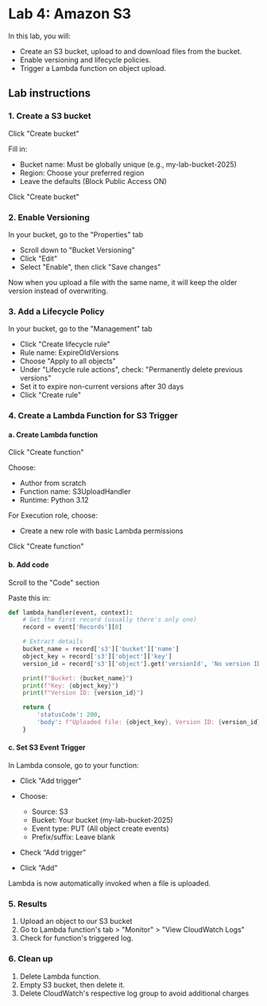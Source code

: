 Lab 4: Amazon S3
====

In this lab, you will:
+ Create an S3 bucket, upload to and download files from the bucket.
+ Enable versioning and lifecycle policies.
+ Trigger a Lambda function on object upload.

## Lab instructions

### 1. Create a S3 bucket
Click "Create bucket"

Fill in:
+ Bucket name: Must be globally unique (e.g., my-lab-bucket-2025)
+ Region: Choose your preferred region
+ Leave the defaults (Block Public Access ON)

Click "Create bucket"

### 2. Enable Versioning
In your bucket, go to the "Properties" tab

+ Scroll down to "Bucket Versioning"
+ Click "Edit"
+ Select "Enable", then click "Save changes"

Now when you upload a file with the same name, it will keep the older version instead of overwriting.

### 3. Add a Lifecycle Policy
In your bucket, go to the "Management" tab

+ Click "Create lifecycle rule"
+ Rule name: ExpireOldVersions
+ Choose "Apply to all objects"
+ Under "Lifecycle rule actions", check: "Permanently delete previous versions"
+ Set it to expire non-current versions after 30 days
+ Click "Create rule"

### 4. Create a Lambda Function for S3 Trigger

#### a. Create Lambda function
Click "Create function"

Choose:
+ Author from scratch
+ Function name: S3UploadHandler
+ Runtime: Python 3.12

For Execution role, choose:
+ Create a new role with basic Lambda permissions

Click "Create function"

#### b. Add code
Scroll to the "Code" section

Paste this in:
```python
def lambda_handler(event, context):
    # Get the first record (usually there's only one)
    record = event['Records'][0]

    # Extract details
    bucket_name = record['s3']['bucket']['name']
    object_key = record['s3']['object']['key']
    version_id = record['s3']['object'].get('versionId', 'No version ID')

    print(f"Bucket: {bucket_name}")
    print(f"Key: {object_key}")
    print(f"Version ID: {version_id}")

    return {
        'statusCode': 200,
        'body': f"Uploaded file: {object_key}, Version ID: {version_id}"
    }
```

#### c. Set S3 Event Trigger
In Lambda console, go to your function:

+ Click "Add trigger"
+ Choose:
    - Source: S3
    - Bucket: Your bucket (my-lab-bucket-2025)
    - Event type: PUT (All object create events)
    - Prefix/suffix: Leave blank

+ Check “Add trigger”
+ Click "Add"

Lambda is now automatically invoked when a file is uploaded.

### 5. Results
1. Upload an object to our S3 bucket
2. Go to Lambda function's tab > "Monitor" > "View CloudWatch Logs"
3. Check for function's triggered log.

### 6. Clean up
1. Delete Lambda function.
2. Empty S3 bucket, then delete it.
3. Delete CloudWatch's respective log group to avoid additional charges